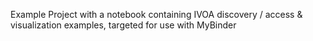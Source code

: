 Example Project with a notebook containing IVOA discovery / access & visualization examples, targeted for use with MyBinder
